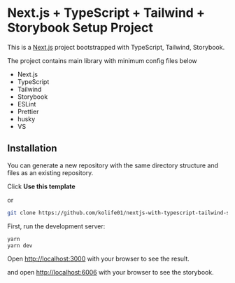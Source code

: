 # Next.js + TypeScript + Tailwind + Storybook Setup Project

This is a [Next.js](https://nextjs.org/) project bootstrapped with TypeScript, Tailwind, Storybook.

The project contains main library with minimum config files below

- Next.js
- TypeScript
- Tailwind
- Storybook
- ESLint
- Prettier
- husky
- VS

## Installation

You can generate a new repository with the same directory structure and files as an existing repository.

Click **Use this template**

or

```bash
git clone https://github.com/kolife01/nextjs-with-typescript-tailwind-storybook.git
```

First, run the development server:

```bash
yarn
yarn dev
```

Open [http://localhost:3000](http://localhost:3000) with your browser to see the result.

and open [http://localhost:6006](http://localhost:6006) with your browser to see the storybook.
